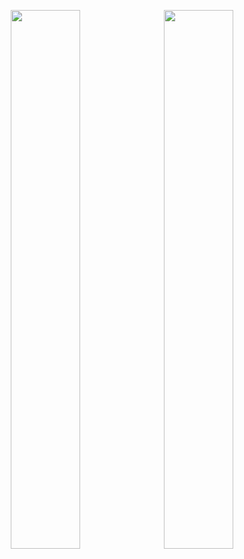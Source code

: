 <p align="center">
  <img width="47%" src="https://github-readme-stats.vercel.app/api?username=saifulislam07&show_icons=true&theme=tokyonight" />&nbsp;
  <img width="47%" src="https://github-readme-streak-stats.herokuapp.com/?user=saifulislam07&theme=tokyonight" />
</p>

